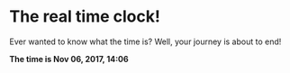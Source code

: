 # The real time clock!

Ever wanted to know what the time is? Well, your journey is about to end!

**The time is Nov 06, 2017, 14:06**